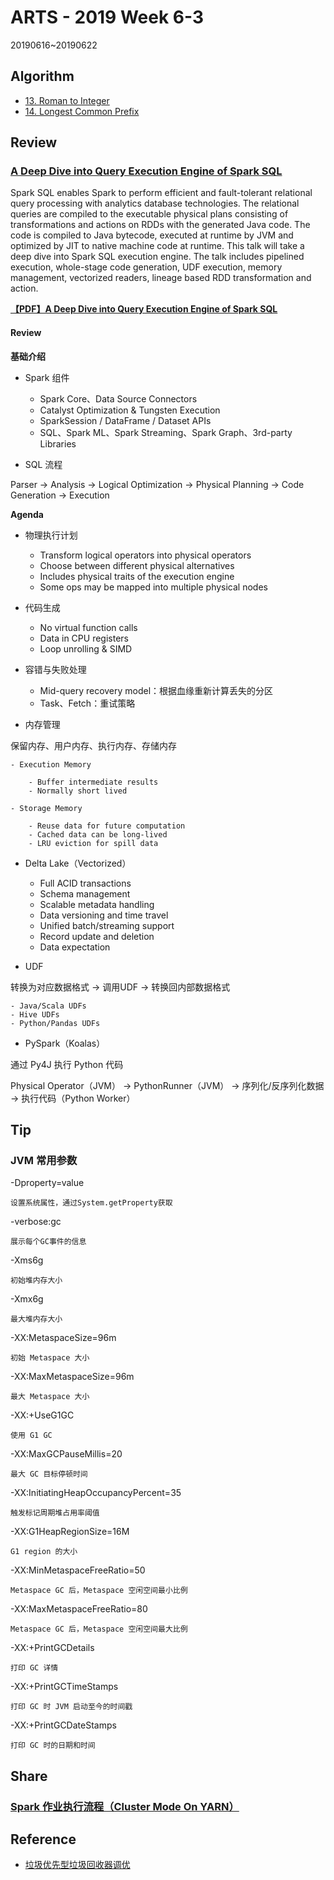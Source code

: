 # ARTS - 2019 Week 6-3

20190616~20190622

## Algorithm

- [13. Roman to Integer](https://leetcode.com/problems/roman-to-integer/)
- [14. Longest Common Prefix](https://leetcode.com/problems/longest-common-prefix/)

## Review

### [A Deep Dive into Query Execution Engine of Spark SQL](https://databricks.com/session/a-deep-dive-into-query-execution-engine-of-spark-sql)

Spark SQL enables Spark to perform efficient and fault-tolerant relational query processing with analytics database technologies. The relational queries are compiled to the executable physical plans consisting of transformations and actions on RDDs with the generated Java code. The code is compiled to Java bytecode, executed at runtime by JVM and optimized by JIT to native machine code at runtime. This talk will take a deep dive into Spark SQL execution engine. The talk includes pipelined execution, whole-stage code generation, UDF execution, memory management, vectorized readers, lineage based RDD transformation and action.

**[【PDF】A Deep Dive into Query Execution Engine of Spark SQL](../../asset/pdf/a-deep-dive-into-query-execution-engine-of-spark-sql.pdf)**

#### Review

**基础介绍**

- Spark 组件

    - Spark Core、Data Source Connectors
    - Catalyst Optimization & Tungsten Execution
    - SparkSession / DataFrame / Dataset APIs
    - SQL、Spark ML、Spark Streaming、Spark Graph、3rd-party Libraries

- SQL 流程

Parser -> Analysis -> Logical Optimization -> Physical Planning -> Code Generation -> Execution

**Agenda**

- 物理执行计划

    - Transform logical operators into physical operators
    - Choose between different physical alternatives
    - Includes physical traits of the execution engine
    - Some ops may be mapped into multiple physical nodes

- 代码生成

    - No virtual function calls
    - Data in CPU registers
    - Loop unrolling & SIMD

- 容错与失败处理

    - Mid-query recovery model：根据血缘重新计算丢失的分区
    - Task、Fetch：重试策略

- 内存管理

保留内存、用户内存、执行内存、存储内存

    - Execution Memory
    
        - Buffer intermediate results
        - Normally short lived

    - Storage Memory
    
        - Reuse data for future computation
        - Cached data can be long-lived
        - LRU eviction for spill data

- Delta Lake（Vectorized）

    - Full ACID transactions
    - Schema management
    - Scalable metadata handling
    - Data versioning and time travel
    - Unified batch/streaming support
    - Record update and deletion
    - Data expectation

- UDF

转换为对应数据格式 -> 调用UDF -> 转换回内部数据格式

    - Java/Scala UDFs
    - Hive UDFs
    - Python/Pandas UDFs

- PySpark（Koalas）

通过 Py4J 执行 Python 代码

Physical Operator（JVM） -> PythonRunner（JVM） -> 序列化/反序列化数据 -> 执行代码（Python Worker）

## Tip

### JVM 常用参数

-Dproperty=value

    设置系统属性，通过System.getProperty获取

-verbose:gc

    展示每个GC事件的信息

-Xms6g 

    初始堆内存大小

-Xmx6g 

    最大堆内存大小

-XX:MetaspaceSize=96m 

    初始 Metaspace 大小

-XX:MaxMetaspaceSize=96m

    最大 Metaspace 大小

-XX:+UseG1GC 

    使用 G1 GC

-XX:MaxGCPauseMillis=20

    最大 GC 目标停顿时间

-XX:InitiatingHeapOccupancyPercent=35 

    触发标记周期堆占用率阈值

-XX:G1HeapRegionSize=16M

    G1 region 的大小

-XX:MinMetaspaceFreeRatio=50 

    Metaspace GC 后，Metaspace 空闲空间最小比例

-XX:MaxMetaspaceFreeRatio=80

    Metaspace GC 后，Metaspace 空闲空间最大比例

-XX:+PrintGCDetails

    打印 GC 详情

-XX:+PrintGCTimeStamps

    打印 GC 时 JVM 启动至今的时间戳

-XX:+PrintGCDateStamps

    打印 GC 时的日期和时间

## Share

### [Spark 作业执行流程（Cluster Mode On YARN）](../../share/2019/06/spark-job-execution-process.md)

## Reference

- [垃圾优先型垃圾回收器调优](https://www.oracle.com/technetwork/cn/articles/java/g1gc-1984535-zhs.html)